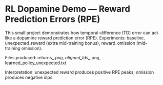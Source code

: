 # RL Dopamine Demo — Reward Prediction Errors (RPE)

This small project demonstrates how temporal-difference (TD) error can act like a dopamine reward prediction error (RPE).
Experiments: baseline, unexpected_reward (extra mid-training bonus), reward_omission (mid-training omission).

Files produced: returns_*.png, aligned_tds_*.png, learned_policy_unexpected.txt

Interpretation: unexpected reward produces positive RPE peaks; omission produces negative dips.